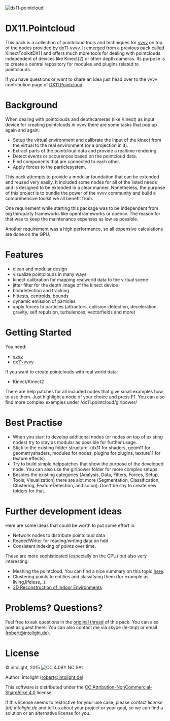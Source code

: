 ![dx11-pointcloud!](https://raw.githubusercontent.com/letmp/dx11-pointcloud/master/nodes/assets/logo.png)

DX11.Pointcloud
=================

This pack is a collection of pointcloud tools and techniques for [vvvv](http://vvvv.org/) on top of the nodes provided by [dx11-vvvv](https://github.com/mrvux/dx11-vvvv).
It emerged from a previous pack called KinectToolkitDX11 and offers much more tools for dealing with pointclouds independent of devices like Kinect(2) or other depth cameras. Its purpose is to create a central repository for modules and plugins related to pointclouds.

If you have questions or want to share an idea just head over to the vvvv contribution page of [DX11.Pointcloud](http://vvvv.org/contribution/dx11.pointcloud).

Background
==========

When dealing with pointclouds and depthcameras (like Kinect) as input device for creating pointclouds in vvvv there are some tasks that pop up again and again:
* Setup the virtual environment and calibrate the input of the kinect from the virtual to the real environment (or a projection in it).
* Extract parts of the pointcloud data and provide a realtime rendering.
* Detect events or occurences based on the pointcloud data.
* Find components that are connected to each other.
* Apply forces to the particlesystem.

This pack attempts to provide a modular foundation that can be extended and reused very easily. It included some nodes for all of the listed needs and is designed to be extended in a clear manner.
Nonetheless, the purpose of this project is to bundle the power of the vvvv community and build a comprehensive toolkit we all benefit from.

One requirement while starting this package was to be independent from big thirdparty frameworks like openframeworks or opencv. The reason for that was to keep the maintenance expenses as low as possible.

Another requirement was a high performance, so all expensive calculations are done on the GPU.

Features
==========

* clean and modular design
* visualize pointclouds in many ways
* kinect calibration for mapping realworld data to the virtual scene
* jitter filter for the depth image of the kinect device
* blobdetection and tracking
* hittests, centroids, bounds
* dynamic emission of particles
* apply forces to particles (attractors, collision-detection, deceleration, gravity, self repulsion, turbulences, vectorfields and more)

Getting Started
===============

You need:
* [vvvv](http://vvvv.org/)
* [dx11-vvvv](http://vvvv.org/contribution/directx11-nodes-alpha)

If you want to create pointclouds with real world data:
* Kinect/Kinect2

There are help patches for all included nodes that give small examples how to use them. Just highlight a node of your choice and press F1. You can also find more complex examples under /dx11.pointcloud/girlpower/

Best Practise
============

* When you start to develop additional nodes (or nodes on top of existing nodes) try to stay as modular as possible for further usage.
* Stick to the existing folder structure. (dx11 for shaders, geom11 for geometryshaders, modules for nodes,  plugins for plugins, texture11 for texture effects)
* Try to build simple helppatches that show the purpose of the developed node. You can also use the girlpower folder for more complex setups.
* Besides the existing categories (Analysis, Data, Filters, Forces, Setup, Tools, Visualization) there are alot more (Segmentation, Classification, Clustering, FeatureDetection, and so on). Don't be shy to create new folders for that.


Further development ideas
=========================

Here are some ideas that could be worth to put some effort in:
* Network nodes to distribute pointcloud data 
* Reader/Writer for reading/writing data on hdd
* Consistent indexing of points over time.

These are more sophisticated (especially on the GPU) but also very interesting:
* Meshing the pointcloud. You can find a nice summary on this topic [here](http://meshlabstuff.blogspot.de/2009/09/meshing-point-clouds.html).
* Clustering points to entities and classifying them (for example as living,lifeless,..).
* [3D Reconstruction of Indoor Environments](http://www.cs.unc.edu/~doums/pdfs/slides-3D-Room-Reconstruction-with-One-Kinect.pdf)


Problems? Questions?
====================

Feel free to ask questions in the [original thread](http://vvvv.org/contribution/dx11.pointcloud) of this pack. You can also post as guest there.
You can also contact me via skype (le-tmp) or email (robert@intolight.de).


License
=======

© intolight, 2015
![CC 4.0BY NC SAt](http://i.creativecommons.org/l/by-nc-sa/4.0/88x31.png)

Author: intolight (robert@intolight.de)

This software is distributed under the [CC Attribution-NonCommercial-ShareAlike 4.0](https://creativecommons.org/licenses/by-nc-sa/4.0/) license.

If this license seems to restrictive for your use case, please contact *license (at) intolight.de* and tell us about your project or your goal, so we can find a solution or an alternative license for you.
